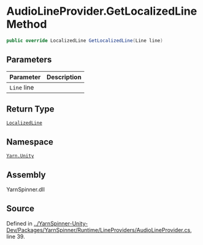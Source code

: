# AudioLineProvider.GetLocalizedLine Method


```csharp
public override LocalizedLine GetLocalizedLine(Line line)
```

## Parameters
|Parameter|Description|
|:---|:---|
|`Line` line||
## Return Type
[`LocalizedLine`](/api/csharp/yarn.unity/localizedline.md)


## Namespace
[`Yarn.Unity`](/api/csharp/yarn.unity/README.md)

## Assembly
YarnSpinner.dll

## Source
Defined in [../YarnSpinner-Unity-Dev/Packages/YarnSpinner/Runtime/LineProviders/AudioLineProvider.cs](https://github.com/YarnSpinnerTool/YarnSpinner-Unity//blob/develop/Runtime/LineProviders/AudioLineProvider.cs#L39), line 39.
